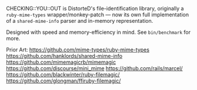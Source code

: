 CHECKING::YOU::OUT is DistorteD's file-identification library, originally a
`ruby-mime-types` wrapper/monkey-patch — now its own full implementation
of a `shared-mime-info` parser and in-memory representation.

Designed with speed and memory-efficiency in mind. See `bin/benchmark` for more.

Prior Art:
https://github.com/mime-types/ruby-mime-types
https://github.com/hanklords/shared-mime-info
https://github.com/mimemagicrb/mimemagic
https://github.com/discourse/mini_mime
https://github.com/rails/marcel/
https://github.com/blackwinter/ruby-filemagic/
https://github.com/glongman/ffiruby-filemagic/

